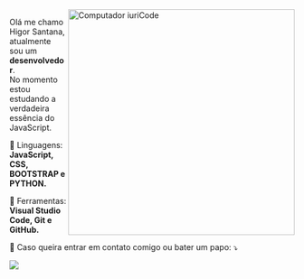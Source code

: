 <img src="https://raw.githubusercontent.com/MicaelliMedeiros/micaellimedeiros/master/image/computer-illustration.png" min-width="400px" max-width="400px" width="400px" align="right" alt="Computador iuriCode">

<p align="left"> 
  Olá me chamo Higor Santana, atualmente sou um <strong>desenvolvedor</strong>.<br>
  No momento estou estudando a verdadeira essência do JavaScript.
</p>

<p align="left">
  🦄 Linguagens: <strong>JavaScript, CSS, BOOTSTRAP e PYTHON.</strong>
</p>

<p align="left">
  💼 Ferramentas: <strong>Visual Studio Code, Git e GitHub.</strong>
</p>

<p align="left">
  💌 Caso queira entrar em contato comigo ou bater um papo: ⤵️
</p>

<p align="left">
  <a href="#" alt="Gmail">
  <img src="https://img.shields.io/badge/-Gmail-FF0000?style=flat-square&labelColor=FF0000&logo=gmail&logoColor=white&link=higor.santanahs17@gmail.com" /></a>
</p>  
